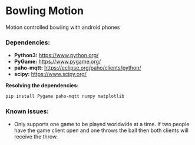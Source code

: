 # Bowling Motion

Motion controlled bowling with android phones

### Dependencies:
* **Python3:** https://www.python.org/
* **PyGame:** https://www.pygame.org/
* **paho-mqtt:** https://eclipse.org/paho/clients/python/
* **scipy:** https://www.scipy.org/

**Resolving the dependencies:**
```bash
pip install Pygame paho-mqtt numpy matplotlib
```

### Known issues:
* Only supports one game to be played worldwide at a time. If two people have the game client open and one throws the ball then both clients will receive the throw.